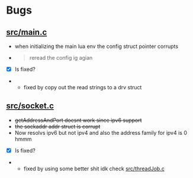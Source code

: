 # Bugs


## [src/main.c](src/main.c#L45)
- when initializing the main lua env the config struct pointer corrupts
- > reread the config ig agian
- [x] Is fixed?
- - fixed by copy out the read strings to a drv struct

## [src/socket.c](src/socket.c#L107-L121)
- ~~getAddressAndPort doesnt work since ipv6 support~~
- ~~the sockaddr addr struct is corrupt~~
- Now resolvs ipv6 but not ipv4 and also the address family for ipv4 is 0 hmmm
- [x] Is fixed?
- - fixed by using some better shit idk check [src/threadJob.c](src/threadJob.c)
